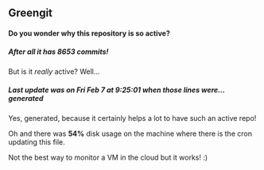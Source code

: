 ## Greengit

#### Do you wonder why this repository is so active?

##### After all it has 8653 commits!

But is it *really* active? Well...

##### Last update was on Fri Feb 7 at 9:25:01 when those lines were... generated

Yes, generated, because it certainly helps a lot to have such an active repo!

Oh and there was **54%** disk usage on the machine
where there is the cron updating this file.

Not the best way to monitor a VM in the cloud but it works! :)
